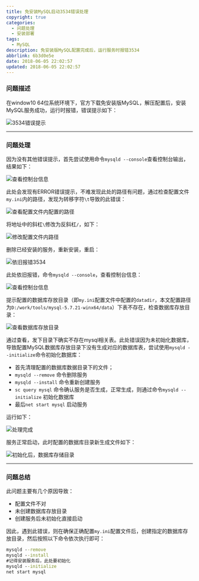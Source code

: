 ```yaml
---
title: 免安装MySQL启动3534错误处理
copyright: true
categories:
  - 问题处理
  - 安装部署
tags:
  - MySQL
description: 免安装版MySQL配置完成后，运行服务时报错3534
abbrlink: 6b3d0e5e
date: 2018-06-05 22:02:57
updated: 2018-06-05 22:02:57
---
```


### **问题描述**
在window10 64位系统环境下，官方下载免安装版MySQL，解压配置后，安装MySQL服务成功，运行时报错，错误提示如下：

![3534错误提示](https://upload-images.jianshu.io/upload_images/111675-3cb77c2f80ec6f14.png?imageMogr2/auto-orient/strip%7CimageView2/2/w/1240)

---

### **问题处理**
 因为没有其他错误提示，首先尝试使用命令`mysqld --console`查看控制台输出，结果如下：
 
![查看控制台信息](https://upload-images.jianshu.io/upload_images/111675-89edbe40051c1c3a.png?imageMogr2/auto-orient/strip%7CimageView2/2/w/1240)


此处会发现有ERROR错误提示，不难发现此处的路径有问题，通过检查配置文件`my.ini`内的路径，发现为转移字符`\t`导致的此错误：

![查看配置文件内配置的路径](https://upload-images.jianshu.io/upload_images/111675-4838a0de07aa0564.png?imageMogr2/auto-orient/strip%7CimageView2/2/w/1240)


将地址中的斜杠`\`修改为反斜杠`/`，如下：

![修改配置文件内路径](https://upload-images.jianshu.io/upload_images/111675-f3bfb7377906a633.png?imageMogr2/auto-orient/strip%7CimageView2/2/w/1240)


删除已经安装的服务，重新安装，重启：

![依旧报错3534](https://upload-images.jianshu.io/upload_images/111675-091c247ab366c9ec.png?imageMogr2/auto-orient/strip%7CimageView2/2/w/1240)

此处依旧报错，命令`mysqld --console`，查看控制台信息：

![查看控制台信息](https://upload-images.jianshu.io/upload_images/111675-fb5239b82faca4d6.png?imageMogr2/auto-orient/strip%7CimageView2/2/w/1240)


提示配置的数据库存放目录（即`my.ini`配置文件中配置的`datadir`，本文配置路径为`D:/work/tools/mysql-5.7.21-winx64/data`）下表不存在，检查数据库存放目录：

![查看数据库存放目录](https://upload-images.jianshu.io/upload_images/111675-6684492422665479.png?imageMogr2/auto-orient/strip%7CimageView2/2/w/1240)

通过查看，发下目录下确实不存在mysql相关表。此处错误因为未初始化数据库，导致配置MySQL数据库存放目录下没有生成对应的数据库表，尝试使用`mysqld --initialize`命令初始化数据库：

- 首先清理配置的数据库数据目录下的文件；
- `mysqld --remove` 命令删除服务
- `mysqld --install` 命令重新创建服务
- `sc query mysql` 命令确认服务是否生成，正常生成，则通过命令`mysqld --initialize` 初始化数据库
- 最后`net start mysql` 启动服务

运行如下：

![处理完成](https://upload-images.jianshu.io/upload_images/111675-0d8fa1b07b584c10.png?imageMogr2/auto-orient/strip%7CimageView2/2/w/1240)


服务正常启动，此时配置的数据库目录新生成文件如下：

![初始化后，数据库存储目录](https://upload-images.jianshu.io/upload_images/111675-52abbae8cfe081c6.png?imageMogr2/auto-orient/strip%7CimageView2/2/w/1240)


---

### **问题总结**
此问题主要有几个原因导致：
 
 - 配置文件不对
 - 未创建数据库存放目录
 - 创建服务后未初始化直接启动

因此，遇到此错误，则在确保正确配置`my.ini`配置文件后，创建指定的数据库存放目录，然后按照以下命令依次执行即可：

``` cmd
mysqld --remove
mysqld --install
#记得安装服务后，此处要初始化
mysqld --initialize  
net start mysql
	
```
